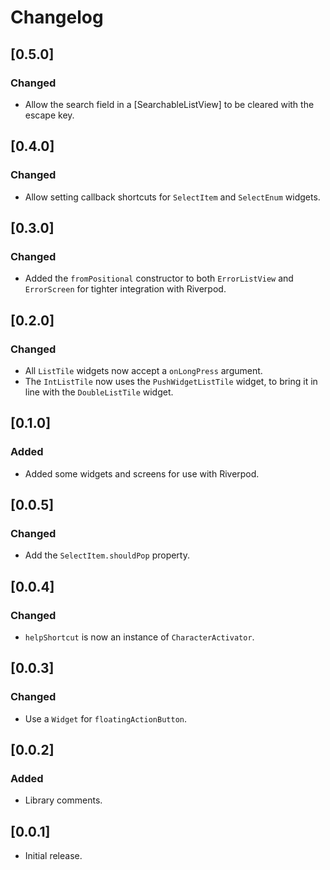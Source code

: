 # Changelog

## [0.5.0]

### Changed

- Allow the search field in a [SearchableListView] to be cleared with the escape key.

## [0.4.0]

### Changed

- Allow setting callback shortcuts for `SelectItem` and `SelectEnum` widgets.

## [0.3.0]

### Changed

- Added the `fromPositional` constructor to both `ErrorListView` and `ErrorScreen` for tighter integration with Riverpod.

## [0.2.0]

### Changed

- All `ListTile` widgets now accept a `onLongPress` argument.
- The `IntListTile` now uses the `PushWidgetListTile` widget, to bring it in line with the `DoubleListTile` widget.

## [0.1.0]

### Added

- Added some widgets and screens for use with Riverpod.

## [0.0.5]

### Changed

- Add the `SelectItem.shouldPop` property.

## [0.0.4]

### Changed

- `helpShortcut` is now an instance of `CharacterActivator`.

## [0.0.3]

### Changed

- Use a `Widget` for `floatingActionButton`.

## [0.0.2]

### Added

- Library comments.

## [0.0.1]

- Initial release.
